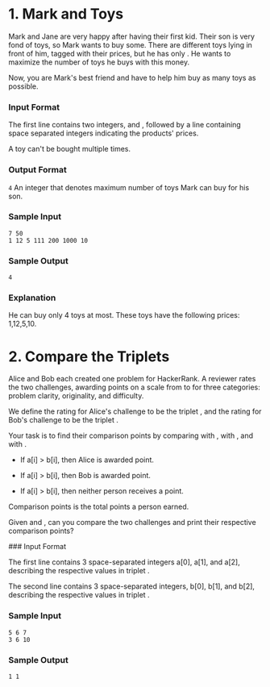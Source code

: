 # 1. Mark and Toys

Mark and Jane are very happy after having their first kid. Their son is very fond of toys, so Mark wants to buy some. There are  different toys lying in front of him, tagged with their prices, but he has only . He wants to maximize the number of toys he buys with this money.

Now, you are Mark's best friend and have to help him buy as many toys as possible.

### Input Format

The first line contains two integers,  and , followed by a line containing  space separated integers indicating the products' prices.


A toy can't be bought multiple times.

### Output Format
```4```
An integer that denotes maximum number of toys Mark can buy for his son.

### Sample Input
```
7 50
1 12 5 111 200 1000 10
```
### Sample Output
```
4
```

### Explanation

He can buy only 4 toys at most. These toys have the following prices: 1,12,5,10.

# 2. Compare the Triplets

Alice and Bob each created one problem for HackerRank. A reviewer rates the two challenges, awarding points on a scale from  to  for three categories: problem clarity, originality, and difficulty.

We define the rating for Alice's challenge to be the triplet , and the rating for Bob's challenge to be the triplet .

Your task is to find their comparison points by comparing  with ,  with , and  with .

* If a[i] > b[i], then Alice is awarded  point.

* If a[i] > b[i], then Bob is awarded  point.

* If a[i] > b[i], then neither person receives a point.

Comparison points is the total points a person earned.

Given  and , can you compare the two challenges and print their respective comparison points?

### Input Format

The first line contains 3 space-separated integers a[0], a[1], and a[2], describing the respective values in triplet .

The second line contains 3 space-separated integers, b[0], b[1], and b[2], describing the respective values in triplet .

### Sample Input
```
5 6 7
3 6 10
```

### Sample Output

```
1 1
```
